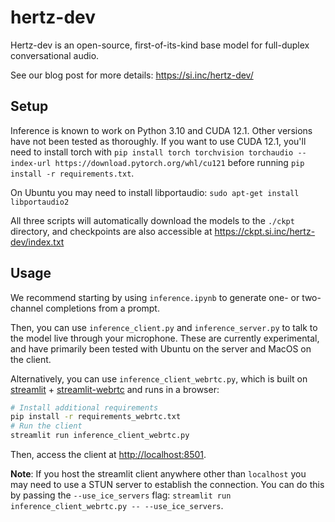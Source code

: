 # hertz-dev

Hertz-dev is an open-source, first-of-its-kind base model for full-duplex conversational audio.

See our blog post for more details: https://si.inc/hertz-dev/

## Setup

Inference is known to work on Python 3.10 and CUDA 12.1. Other versions have not been tested as thoroughly. If you want to use CUDA 12.1, you'll need to install torch with `pip install torch torchvision torchaudio --index-url https://download.pytorch.org/whl/cu121` before running `pip install -r requirements.txt`.

On Ubuntu you may need to install libportaudio: `sudo apt-get install libportaudio2`

All three scripts will automatically download the models to the `./ckpt` directory, and checkpoints are also accessible at https://ckpt.si.inc/hertz-dev/index.txt

## Usage

We recommend starting by using `inference.ipynb` to generate one- or two-channel completions from a prompt.

Then, you can use `inference_client.py` and `inference_server.py` to talk to the model live through your microphone.
These are currently experimental, and have primarily been tested with Ubuntu on the server and MacOS on the client.

Alternatively, you can use `inference_client_webrtc.py`, which is built on [streamlit](https://streamlit.io/) + [streamlit-webrtc](https://github.com/whitphx/streamlit-webrtc) and runs in a browser:
```bash
# Install additional requirements
pip install -r requirements_webrtc.txt
# Run the client
streamlit run inference_client_webrtc.py
```
Then, access the client at [http://localhost:8501](http://localhost:8501).

**Note**: If you host the streamlit client anywhere other than `localhost` you may need to use a STUN server to establish the connection. You can do this by passing the `--use_ice_servers` flag: `streamlit run inference_client_webrtc.py -- --use_ice_servers`.